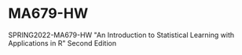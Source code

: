 # MA679-HW
SPRING2022-MA679-HW
"An Introduction to Statistical Learning with Applications in R"
Second Edition
